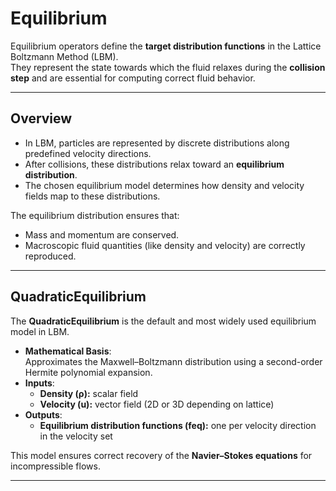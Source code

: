 # Equilibrium

Equilibrium operators define the **target distribution functions** in the Lattice Boltzmann Method (LBM).  
They represent the state towards which the fluid relaxes during the **collision step** and are essential for computing correct fluid behavior.  

---

## Overview

- In LBM, particles are represented by discrete distributions along predefined velocity directions.  
- After collisions, these distributions relax toward an **equilibrium distribution**.  
- The chosen equilibrium model determines how density and velocity fields map to these distributions.  

The equilibrium distribution ensures that:

- Mass and momentum are conserved.  
- Macroscopic fluid quantities (like density and velocity) are correctly reproduced.  

---

## QuadraticEquilibrium

The **QuadraticEquilibrium** is the default and most widely used equilibrium model in LBM.  

- **Mathematical Basis**:  
  Approximates the Maxwell–Boltzmann distribution using a second-order Hermite polynomial expansion.  
- **Inputs**:  
    - **Density (ρ):** scalar field  
    - **Velocity (u):** vector field (2D or 3D depending on lattice)  
- **Outputs**:  
    - **Equilibrium distribution functions (feq):** one per velocity direction in the velocity set  

This model ensures correct recovery of the **Navier–Stokes equations** for incompressible flows.  

---